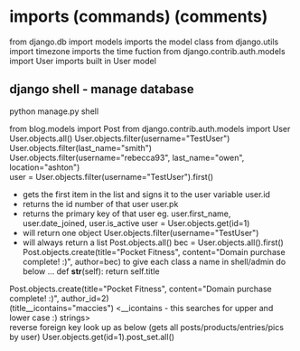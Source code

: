 # imports  (commands)                                       (comments)
from django.db import models                        imports the model class
from django.utils import timezone                   imports the time fuction
from django.contrib.auth.models import User         imports built in User model

## django shell - manage database
python manage.py shell 
>>> 
from blog.models import Post
from django.contrib.auth.models import User
User.objects.all()
User.objects.filter(username="TestUser")           
User.objects.filter(last_name="smith")    
User.objects.filter(username="rebecca93", last_name="owen", location="ashton")  
user = User.objects.filter(username="TestUser").first()
- gets the first item in the list and signs it to the user variable
user.id                                          
- returns the id number of that user
user.pk                                            
- returns the primary key of that user
eg. user.first_name, user.date_joined, user.is_active
user = User.objects.get(id=1)                      
- will return one object
User.objects.filter(username="TestUser")            
- will always return a list
Post.objects.all()
bec = User.objects.all().first()
Post.objects.create(title="Pocket Fitness",  content="Domain purchase complete! :)", author=bec)
to give each class a name in shell/admin do below ...
    def __str__(self):
        return self.title

 Post.objects.create(title="Pocket Fitness",  content="Domain purchase complete! :)", author_id=2)    
(title__icontains="maccies") <__icontains - this searches for upper and lower case :) strings>   
reverse foreign key look up as below (gets all posts/products/entries/pics by user)
User.objects.get(id=1).post_set.all()